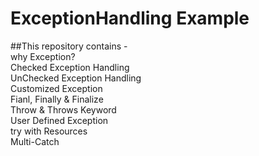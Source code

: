 # ExceptionHandling Example
##This repository contains - <br>
why Exception?<br>
Checked Exception Handling<br>
UnChecked Exception Handling<br>
Customized Exception<br>
Fianl, Finally & Finalize<br>
Throw & Throws Keyword<br>
User Defined Exception<br>
try with Resources<br>
Multi-Catch
